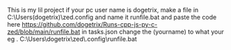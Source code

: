 This is my lil project
if your pc user name is dogetrix,
make a file in C:\Users\(dogetrix)\zed\.config and name it runfile.bat and paste the code here https://github.com/dogetrix/Runs-cpp-js-py-c-zed/blob/main/runfile.bat
in tasks.json change the (yourname) to what your eg .
C:\Users\dogetrix\\zed\\.config\\runfile.bat
